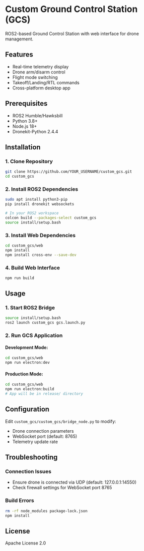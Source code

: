 # Custom Ground Control Station (GCS)

ROS2-based Ground Control Station with web interface for drone management.

## Features
- Real-time telemetry display
- Drone arm/disarm control
- Flight mode switching
- Takeoff/Landing/RTL commands
- Cross-platform desktop app

## Prerequisites
- ROS2 Humble/Hawksbill
- Python 3.8+
- Node.js 18+
- Dronekit-Python 2.4.4

## Installation

### 1. Clone Repository
```bash
git clone https://github.com/YOUR_USERNAME/custom_gcs.git
cd custom_gcs
```

### 2. Install ROS2 Dependencies
```bash
sudo apt install python3-pip
pip install dronekit websockets

# In your ROS2 workspace
colcon build --packages-select custom_gcs
source install/setup.bash
```

### 3. Install Web Dependencies
```bash
cd custom_gcs/web
npm install
npm install cross-env --save-dev
```

### 4. Build Web Interface
```bash
npm run build
```

## Usage

### 1. Start ROS2 Bridge
```bash
source install/setup.bash
ros2 launch custom_gcs gcs.launch.py
```

### 2. Run GCS Application

#### Development Mode:
```bash
cd custom_gcs/web
npm run electron:dev
```

#### Production Mode:
```bash
cd custom_gcs/web
npm run electron:build
# App will be in release/ directory
```

## Configuration
Edit `custom_gcs/custom_gcs/bridge_node.py` to modify:
- Drone connection parameters
- WebSocket port (default: 8765)
- Telemetry update rate

## Troubleshooting

### Connection Issues
- Ensure drone is connected via UDP (default: 127.0.0.1:14550)
- Check firewall settings for WebSocket port 8765

### Build Errors
```bash
rm -rf node_modules package-lock.json
npm install
```

## License
Apache License 2.0
